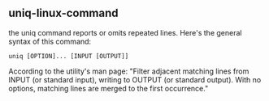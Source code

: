 ## uniq-linux-command

the uniq command reports or omits repeated lines. Here's the general syntax of this command:

    uniq [OPTION]... [INPUT [OUTPUT]]

According to the utility's man page: "Filter adjacent matching lines from INPUT (or standard input), writing to OUTPUT (or standard output). With no options, matching lines are merged to the first occurrence."